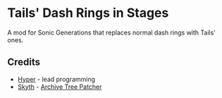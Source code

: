 # Tails' Dash Rings in Stages
A mod for Sonic Generations that replaces normal dash rings with Tails' ones.

## Credits
- [Hyper](https://github.com/HyperBE32) - lead programming
- [Skyth](https://github.com/blueskythlikesclouds) - [Archive Tree Patcher](https://github.com/HyperBE32/TailsDashRingsInStages/blob/master/TailsDashRingsInStages/ArchiveTreePatcher.cpp)